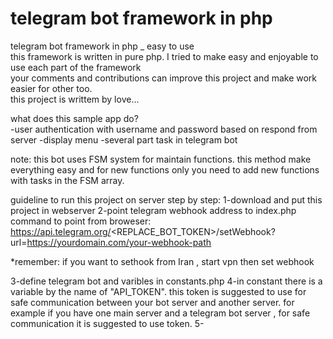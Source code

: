 # telegram bot framework in php
telegram bot framework in php _ easy to use  
this framework is written in pure php. I tried to make easy and enjoyable to use each part of the framework  
your comments and contributions can improve this project and make work easier for other too.  
this project is writtem by love...  

what does this sample app do?  
-user authentication with username and password based on respond from server
-display menu
-several part task in telegram bot  

note: this bot uses FSM system for maintain functions. this method make everything easy and for new functions only you need to add new functions with tasks in the FSM array.  


guideline to run this project on server step by step:
1-download and put this project in webserver
2-point telegram webhook address to index.php
command to point from broweser:
https://api.telegram.org/<REPLACE_BOT_TOKEN>/setWebhook?url=https://yourdomain.com/your-webhook-path

*remember: if you want to sethook from Iran , start vpn then set webhook

3-define telegram bot and varibles in constants.php
4-in constant there is a variable by the name of "API_TOKEN". this token is suggested to use for safe communication between your bot server and another server. for example if you have one main server and a telegram bot server , for safe communication it is suggested to use token.
5-